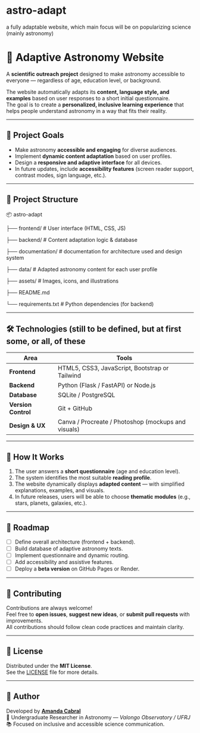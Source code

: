 # astro-adapt
a fully adaptable website, which main focus will be on popularizing science (mainly astronomy)

# 🌌 Adaptive Astronomy Website

A **scientific outreach project** designed to make astronomy accessible to everyone — regardless of age, education level, or background.  

The website automatically adapts its **content, language style, and examples** based on user responses to a short initial questionnaire.  
The goal is to create a **personalized, inclusive learning experience** that helps people understand astronomy in a way that fits their reality.

---

## 🚀 Project Goals

- Make astronomy **accessible and engaging** for diverse audiences.  
- Implement **dynamic content adaptation** based on user profiles.  
- Design a **responsive and adaptive interface** for all devices.  
- In future updates, include **accessibility features** (screen reader support, contrast modes, sign language, etc.).

---

## 🧠 Project Structure

📦 astro-adapt

├── frontend/ # User interface (HTML, CSS, JS)

├── backend/ # Content adaptation logic & database

├── documentation/ # documentation for architecture used and design system

├── data/ # Adapted astronomy content for each user profile

├── assets/ # Images, icons, and illustrations

├── README.md

└── requirements.txt # Python dependencies (for backend)



---

## 🛠️ Technologies (still to be defined, but at first some, or all, of these

| Area | Tools |
|------|-------|
| **Frontend** | HTML5, CSS3, JavaScript, Bootstrap or Tailwind |
| **Backend** | Python (Flask / FastAPI) or Node.js |
| **Database** | SQLite / PostgreSQL |
| **Version Control** | Git + GitHub |
| **Design & UX** | Canva / Procreate / Photoshop (mockups and visuals) |

---

## 🔄 How It Works

1. The user answers a **short questionnaire** (age and education level).  
2. The system identifies the most suitable **reading profile**.  
3. The website dynamically displays **adapted content** — with simplified explanations, examples, and visuals.  
4. In future releases, users will be able to choose **thematic modules** (e.g., stars, planets, galaxies, etc.).

---

## 🌠 Roadmap

- [ ] Define overall architecture (frontend + backend).  
- [ ] Build database of adaptive astronomy texts.  
- [ ] Implement questionnaire and dynamic routing.  
- [ ] Add accessibility and assistive features.  
- [ ] Deploy a **beta version** on GitHub Pages or Render.

---

## 🤝 Contributing

Contributions are always welcome!  
Feel free to **open issues**, **suggest new ideas**, or **submit pull requests** with improvements.  
All contributions should follow clean code practices and maintain clarity.

---

## 📜 License

Distributed under the **MIT License**.  
See the [LICENSE](./LICENSE) file for more details.

---

## 🌌 Author

Developed by **[Amanda Cabral](https://github.com/cosmic-axolotl)**  
💫 Undergraduate Researcher in Astronomy — *Valongo Observatory / UFRJ*  
📚 Focused on inclusive and accessible science communication.
